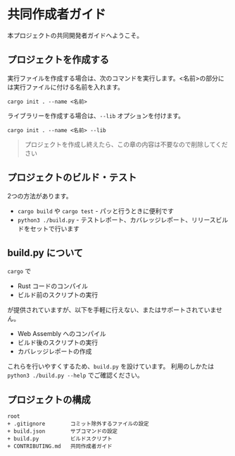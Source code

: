 # 共同作成者ガイド

本プロジェクトの共同開発者ガイドへようこそ。

## プロジェクトを作成する

実行ファイルを作成する場合は、次のコマンドを実行します。<名前>の部分には実行ファイルに付ける名前を入れます。

```shell
cargo init . --name <名前>
```

ライブラリーを作成する場合は、`--lib` オプションを付けます。

```shell
cargo init . --name <名前> --lib
```

> プロジェクトを作成し終えたら、この章の内容は不要なので削除してください

## プロジェクトのビルド・テスト

2つの方法があります。

- `cargo build` や `cargo test` - パッと行うときに便利です
- `python3 ./build.py` - テストレポート、カバレッジレポート、リリースビルドをセットで行います

## build.py について

`cargo` で

- Rust コードのコンパイル
- ビルド前のスクリプトの実行

が提供されていますが、以下を手軽に行えない、またはサポートされていません。

- Web Assembly へのコンパイル
- ビルド後のスクリプトの実行
- カバレッジレポートの作成

これらを行いやすくするため、`build.py` を設けています。
利用のしかたは `python3 ./build.py --help` でご確認ください。

## プロジェクトの構成

```shell
root
+ .gitignore        コミット除外するファイルの設定
+ build.json        サブコマンドの設定
+ build.py          ビルドスクリプト
+ CONTRIBUTING.md   共同作成者ガイド
```